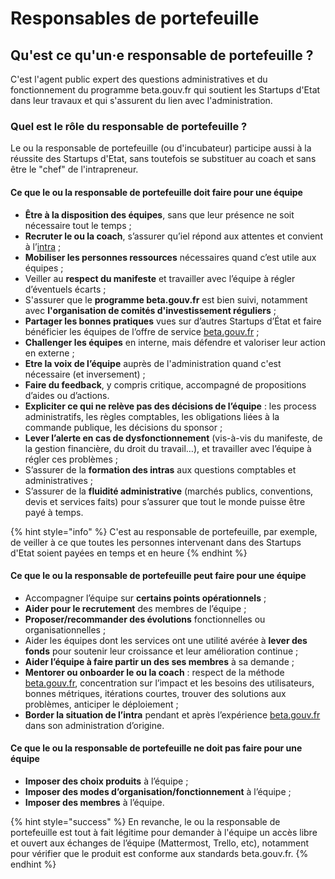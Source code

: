 # Responsables de portefeuille

## Qu'est ce qu'un·e responsable de portefeuille ? 

C'est l'agent public expert des questions administratives et du fonctionnement du programme beta.gouv.fr qui soutient les Startups d'Etat dans leur travaux et qui s'assurent du lien avec l'administration.

### Quel est le rôle du responsable de portefeuille ? 

Le ou la responsable de portefeuille \(ou d'incubateur\) participe aussi à la réussite des Startups d'Etat, sans toutefois se substituer au coach et sans être le "chef" de l'intrapreneur. 

#### Ce que le ou la responsable de portefeuille doit faire pour une équipe

* **Être à la disposition des équipes**, sans que leur présence ne soit nécessaire tout le temps ;
* **Recruter le ou la coach**, s’assurer qu’iel répond aux attentes et convient à l’[intra](http://intrapreneur.se/) ;
* **Mobiliser les personnes ressources** nécessaires quand c’est utile aux équipes ;
* Veiller au **respect du manifeste** et travailler avec l’équipe à régler d’éventuels écarts ;
* S'assurer que le **programme beta.gouv.fr** est bien suivi, notamment avec **l'organisation de comités d'investissement réguliers** ;  
* **Partager les bonnes pratiques** vues sur d’autres Startups d’État et faire bénéficier les équipes de l’offre de service [beta.gouv.fr](http://beta.gouv.fr/) ;
* **Challenger les équipes** en interne, mais défendre et valoriser leur action en externe ;
* **Etre la voix de l’équipe** auprès de l'administration quand c'est nécessaire \(et inversement\) ;
* **Faire du feedback**, y compris critique, accompagné de propositions d’aides ou d’actions.
* **Expliciter ce qui ne relève pas des décisions de l’équipe** : les process administratifs, les règles comptables, les obligations liées à la commande publique, les décisions du sponsor ;
* **Lever l’alerte en cas de dysfonctionnement** \(vis-à-vis du manifeste, de la gestion financière, du droit du travail…\), et travailler avec l’équipe à régler ces problèmes ;
* S’assurer de la **formation des intras** aux questions comptables et administratives ;
* S’assurer de la **fluidité administrative** \(marchés publics, conventions, devis et services faits\) pour s’assurer que tout le monde puisse être payé à temps.

{% hint style="info" %}
C'est au responsable de portefeuille, par exemple, de veiller à ce que toutes les personnes intervenant dans des Startups d'Etat soient payées en temps et en heure
{% endhint %}

#### Ce que le ou la responsable de portefeuille peut faire pour une équipe

* Accompagner l’équipe sur **certains points opérationnels** ;
* **Aider pour le recrutement** des membres de l’équipe ;
* **Proposer/recommander des évolutions** fonctionnelles ou organisationnelles ;
* Aider les équipes dont les services ont une utilité avérée à **lever des fonds** pour soutenir leur croissance et leur amélioration continue ;
* **Aider l’équipe à faire partir un des ses membres** à sa demande ;
* **Mentorer ou onboarder le ou la coach** : respect de la méthode [beta.gouv.fr](http://beta.gouv.fr/), concentration sur l’impact et les besoins des utilisateurs, bonnes métriques, itérations courtes, trouver des solutions aux problèmes, anticiper le déploiement ;
* **Border la situation de l’intra** pendant et après l’expérience [beta.gouv.fr](http://beta.gouv.fr/) dans son administration d’origine.

#### Ce que le ou la responsable de portefeuille ne doit pas faire pour une équipe

* **Imposer des choix produits** à l’équipe ;
* **Imposer des modes d’organisation/fonctionnement** à l’équipe ;
* **Imposer des membres** à l’équipe.

{% hint style="success" %}
En revanche, le ou la responsable de portefeuille est tout à fait légitime pour demander à l'équipe un accès libre et ouvert aux échanges de l’équipe \(Mattermost, Trello, etc\), notamment pour vérifier que le produit est conforme aux standards beta.gouv.fr.
{% endhint %}

